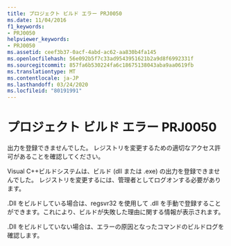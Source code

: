 ```yaml
---
title: プロジェクト ビルド エラー PRJ0050
ms.date: 11/04/2016
f1_keywords:
- PRJ0050
helpviewer_keywords:
- PRJ0050
ms.assetid: ceef3b37-0acf-4abd-ac62-aa830b4fa145
ms.openlocfilehash: 56e092b5f7c33ad9543951621b2a9d8f6992331f
ms.sourcegitcommit: 857fa6b530224fa6c18675138043aba9aa0619fb
ms.translationtype: MT
ms.contentlocale: ja-JP
ms.lasthandoff: 03/24/2020
ms.locfileid: "80191991"
---
```

# <a name="project-build-error-prj0050"></a>プロジェクト ビルド エラー PRJ0050

出力を登録できませんでした。 レジストリを変更するための適切なアクセス許可があることを確認してください。

Visual C++ビルドシステムは、ビルド (dll または .exe) の出力を登録できませんでした。 レジストリを変更するには、管理者としてログオンする必要があります。

.Dll をビルドしている場合は、regsvr32 を使用して .dll を手動で登録することができます。これにより、ビルドが失敗した理由に関する情報が表示されます。

.Dll をビルドしていない場合は、エラーの原因となったコマンドのビルドログを確認します。
